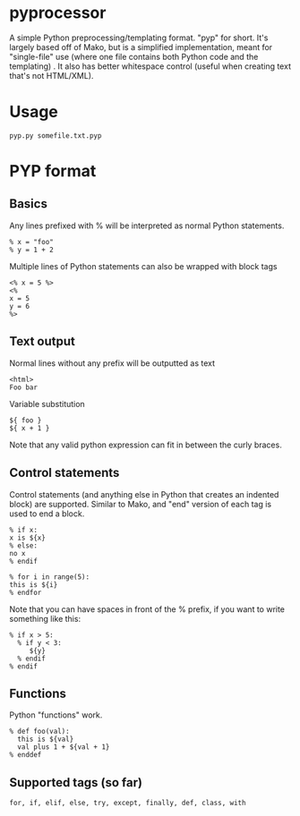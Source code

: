pyprocessor
===========

A simple Python preprocessing/templating format. "pyp" for short. It's largely based off of Mako, but is a simplified implementation, meant for "single-file" use (where one file contains both Python code and the templating) . It also has better whitespace control (useful when creating text that's not HTML/XML).

# Usage
```
pyp.py somefile.txt.pyp
```

# PYP format
## Basics

Any lines prefixed with % will be interpreted as normal Python statements.
```
% x = "foo"
% y = 1 + 2
```

Multiple lines of Python statements can also be wrapped with block tags
```
<% x = 5 %>
<%
x = 5
y = 6
%>
```

## Text output
Normal lines without any prefix will be outputted as text
```
<html>
Foo bar
```
Variable substitution
```
${ foo } 
${ x + 1 }
```

Note that any valid python expression can fit in between the curly braces.

## Control statements
Control statements (and anything else in Python that creates an indented block) are supported. Similar to Mako, and "end" version of each tag is used to end a block.
```
% if x:
x is ${x}
% else:
no x
% endif
```

```
% for i in range(5):
this is ${i}
% endfor
```
Note that you can have spaces in front of the % prefix, if you want to write something like this:
```
% if x > 5:
  % if y < 3:
     ${y}
  % endif
% endif

```


## Functions
Python "functions" work.
```
% def foo(val):
  this is ${val}
  val plus 1 + ${val + 1}
% enddef
```

## Supported tags (so far)
```
for, if, elif, else, try, except, finally, def, class, with 
```

